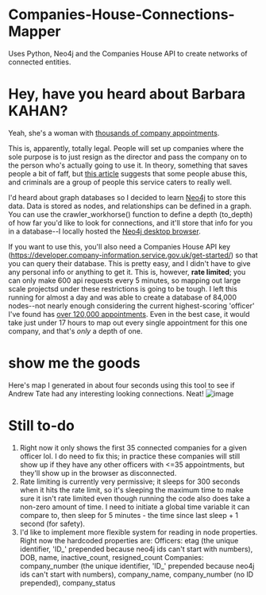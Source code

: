# Companies-House-Connections-Mapper
Uses Python, Neo4j and the Companies House API to create networks of connected entities.


# Hey, have you heard about Barbara KAHAN? 
Yeah, she's a woman with [thousands of company appointments](https://find-and-update.company-information.service.gov.uk/officers/auRgqZX1stWO-EoEyget_Mle45c/appointments). 

This is, apparently, totally legal. People will set up companies where the sole purpose is to just resign as the director and pass the company on to the person who's actually going to use it. In theory, something that saves people a bit of faff, but [this article](https://www.hamhigh.co.uk/news/21352141.crime-reports-disappear-black-hole-criminals-abused-company-formation-firms/) suggests that some people abuse this, and criminals are a group of people this service caters to really well.

I'd heard about graph databases so I decided to learn [Neo4j](https://neo4j.com/) to store this data. Data is stored as nodes, and relationships can be defined in a graph. You can use the crawler_workhorse() function to define a depth (to_depth) of how far you'd like to look for connections, and it'll store that info for you in a database--I locally hosted the [Neo4j desktop browser](https://neo4j.com/deployment-center/?desktop-gdb). 

If you want to use this, you'll also need a Companies House API key (https://developer.company-information.service.gov.uk/get-started/) so that you can query their database. This is pretty easy, and I didn't have to give any personal info or anything to get it. This is, however, **rate limited**; you can only make 600 api requests every 5 minutes, so mapping out large scale projectsd under these restrictions is going to be tough. I left this running for almost a day and was able to create a database of 84,000 nodes--not nearly enough considering the current highest-scoring 'officer' I've found has [over 120,000 appointments](https://find-and-update.company-information.service.gov.uk/officers/8d_bnTiwfxh8JIr3YfuwkmkWkCg/appointments). Even in the best case, it would take just under 17 hours to map out every single appointment for this one company, and that's _only_ a depth of one.

# show me the goods

Here's map I generated in about four seconds using this tool to see if Andrew Tate had any interesting looking connections. Neat!
![image](https://github.com/user-attachments/assets/dd1671f6-9251-452d-84ee-182b4aa246d7)


# Still to-do
1. Right now it only shows the first 35 connected companies for a given officer lol. I do need to fix this; in practice these companies will still show up if they have any other officers with <=35 appointments, but they'll show up in the browser as disconnected.
2. Rate limiting is currently very permissive; it sleeps for 300 seconds when it hits the rate limit, so it's sleeping the maximum time to make sure it isn't rate limited even though running the code also does take a non-zero amount of time. I need to initiate a global time variable it can compare to, then sleep for 5 minutes - the time since last sleep + 1 second (for safety). 
3. I'd like to implement more flexible system for reading in node properties. Right now the hardcoded properties are:
   Officers: etag (the unique identifier, 'ID_' prepended because neo4j ids can't start with numbers), DOB, name, inactive_count, resigned_count
   Companies: company_number (the unique identifier, 'ID_' prepended because neo4j ids can't start with numbers), company_name, company_number (no ID prepended), company_status 
